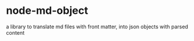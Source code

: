 # node-md-object
a library to translate md files with front matter, into json objects with parsed content
